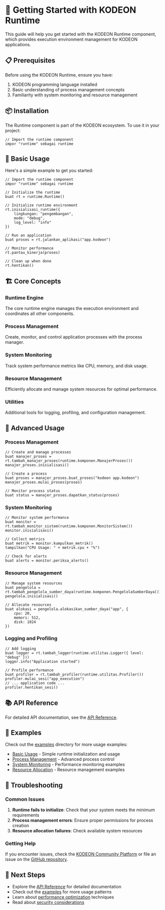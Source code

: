 # 🚀 Getting Started with KODEON Runtime

This guide will help you get started with the KODEON Runtime component, which provides execution environment management for KODEON applications.

## 📋 Prerequisites

Before using the KODEON Runtime, ensure you have:

1. KODEON programming language installed
2. Basic understanding of process management concepts
3. Familiarity with system monitoring and resource management

## 📦 Installation

The Runtime component is part of the KODEON ecosystem. To use it in your project:

```kodeon
// Import the runtime component
impor "runtime" sebagai runtime
```

## 🚀 Basic Usage

Here's a simple example to get you started:

```kodeon
// Import the runtime component
impor "runtime" sebagai runtime

// Initialize the runtime
buat rt = runtime.Runtime()

// Initialize runtime environment
rt.inisialisasi_runtime({
    lingkungan: "pengembangan",
    mode: "debug",
    log_level: "info"
})

// Run an application
buat proses = rt.jalankan_aplikasi("app.kodeon")

// Monitor performance
rt.pantau_kinerja(proses)

// Clean up when done
rt.hentikan()
```

## 🏗️ Core Concepts

### Runtime Engine

The core runtime engine manages the execution environment and coordinates all other components.

### Process Management

Create, monitor, and control application processes with the process manager.

### System Monitoring

Track system performance metrics like CPU, memory, and disk usage.

### Resource Management

Efficiently allocate and manage system resources for optimal performance.

### Utilities

Additional tools for logging, profiling, and configuration management.

## 🔧 Advanced Usage

### Process Management

```kodeon
// Create and manage processes
buat manajer_proses = rt.tambah_manajer_proses(runtime.komponen.ManajerProses())
manajer_proses.inisialisasi()

// Create a process
buat proses = manajer_proses.buat_proses("kodeon app.kodeon")
manajer_proses.mulai_proses(proses)

// Monitor process status
buat status = manajer_proses.dapatkan_status(proses)
```

### System Monitoring

```kodeon
// Monitor system performance
buat monitor = rt.tambah_monitor_sistem(runtime.komponen.MonitorSistem())
monitor.inisialisasi()

// Collect metrics
buat metrik = monitor.kumpulkan_metrik()
tampilkan("CPU Usage: " + metrik.cpu + "%")

// Check for alerts
buat alerts = monitor.periksa_alerts()
```

### Resource Management

```kodeon
// Manage system resources
buat pengelola = rt.tambah_pengelola_sumber_daya(runtime.komponen.PengelolaSumberDaya())
pengelola.inisialisasi()

// Allocate resources
buat alokasi = pengelola.alokasikan_sumber_daya("app", {
    cpu: 20,
    memori: 512,
    disk: 1024
})
```

### Logging and Profiling

```kodeon
// Add logging
buat logger = rt.tambah_logger(runtime.utilitas.Logger({ level: "debug" }))
logger.info("Application started")

// Profile performance
buat profiler = rt.tambah_profiler(runtime.utilitas.Profiler())
profiler.mulai_sesi("app_execution")
// ... application code ...
profiler.hentikan_sesi()
```

## 📚 API Reference

For detailed API documentation, see the [API Reference](api-reference.md).

## 🧪 Examples

Check out the [examples](../examples/) directory for more usage examples:

-   [Basic Usage](../examples/basic-usage.kodeon) - Simple runtime initialization and usage
-   [Process Management](../examples/process-management.kodeon) - Advanced process control
-   [System Monitoring](../examples/system-monitoring.kodeon) - Performance monitoring examples
-   [Resource Allocation](../examples/resource-allocation.kodeon) - Resource management examples

## 🐛 Troubleshooting

### Common Issues

1. **Runtime fails to initialize**: Check that your system meets the minimum requirements
2. **Process management errors**: Ensure proper permissions for process creation
3. **Resource allocation failures**: Check available system resources

### Getting Help

If you encounter issues, check the [KODEON Community Platform](https://community.kodeon.dev) or file an issue on the [GitHub repository](https://github.com/kodeon/runtime).

## 📖 Next Steps

-   Explore the [API Reference](api-reference.md) for detailed documentation
-   Check out the [examples](../examples/) for more usage patterns
-   Learn about [performance optimization](performance.md) techniques
-   Read about [security considerations](security.md)
